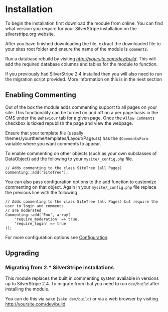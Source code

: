 # Installation

To begin the installation first download the module from online. You can find what version
you require for your SilverStripe installation on the silverstripe.org website.

After you have finished downloading the file, extract the downloaded file to your sites root
folder and ensure the name of the module is `comments`.

Run a database rebuild by visiting *http://yoursite.com/dev/build*. This will add the required database
columns and tables for the module to function.

If you previously had SilverStripe 2.4 installed then you will also need to run the migration script
provided. More information on this is in the next section

## Enabling Commenting 

Out of the box the module adds commenting support to all pages on your site. This functionality can be
turned on and off on a per page basis in the CMS under the `Behaviour` tab for a given page. Once the `Allow Comments`
checkbox is ticked republish the page and view the webpage.

Ensure that your template file (usually themes/yourtheme/templates/Layout/Page.ss) has the `$CommentsForm` variable
where you want comments to appear.

To enable commenting on other objects (such as your own subclasses of DataObject) add the following 
to your `mysite/_config.php` file.

	// Adds commenting to the class SiteTree (all Pages)
	Commenting::add('SiteTree');
	
You can also pass configuration options to the add function to customize commenting on that object. Again
in your `mysite/_config.php` file replace the previous line with the following

	// Adds commenting to the class SiteTree (all Pages) but require the user to login and comments
	// are moderated
	Commenting::add('Foo', array(
		'require_moderation' => true,
		'require_login' => true
	));
	
For more configuration options see [Configuration](Configuration.md).

## Upgrading

### Migrating from 2.* SilverStripe installations

This module replaces the built in commenting system available in versions up to SilverStripe 2.4. To migrate from
that you need to run `dev/build` after installing the module. 

You can do this via sake (`sake dev/build`) or via a web browser by visiting http://yoursite.com/dev/build